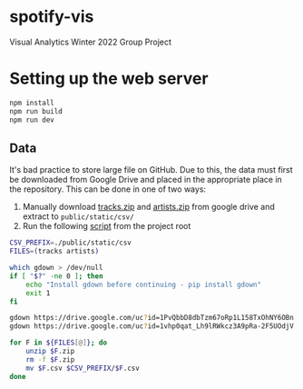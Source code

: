 # spotify-vis

Visual Analytics Winter 2022 Group Project

# Setting up the web server
```sh
npm install
npm run build
npm run dev
```

## Data

It's bad practice to store large file on GitHub. Due to this, the data must first be downloaded from Google Drive and placed in the appropriate place in the repository. This can be done in one of two ways:

1. Manually download [tracks.zip]() and [artists.zip]() from google drive and extract to `public/static/csv/`
2. Run the following [script](download_csv.sh) from the project root

```sh
CSV_PREFIX=./public/static/csv
FILES=(tracks artists)

which gdown > /dev/null
if [ "$?" -ne 0 ]; then
    echo "Install gdown before continuing - pip install gdown"
    exit 1
fi

gdown https://drive.google.com/uc?id=1PvQbbD8dbTzm67oRp1L158TxOhNY6OBn
gdown https://drive.google.com/uc?id=1vhp0qat_Lh9lRWkcz3A9pRa-2F5UOdjV

for F in ${FILES[@]}; do
    unzip $F.zip
    rm -f $F.zip
    mv $F.csv $CSV_PREFIX/$F.csv
done

```
